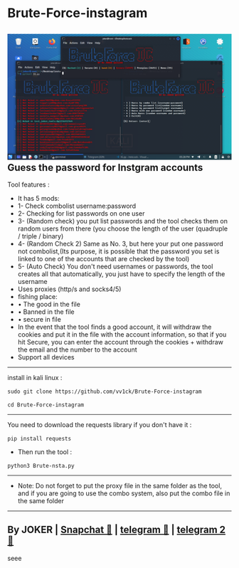 # Brute-Force-instagram
<img src="/ig.png"></img>
Guess the password for Instgram accounts
- 
Tool features :
- It has 5 mods:
- 1- Check combolist username:password
- 2- Checking for list passwords on one user
- 3- (Random check) you put list passwords and the tool checks them on random users from there (you choose the length of the user (quadruple / triple / binary)
- 4- (Random Check 2) Same as No. 3, but here your put one password not  combolist,(Its purpose, it is possible that the password you set is linked to one of the accounts that are checked by the tool)
- 5- (Auto Check) You don't need usernames or passwords, the tool creates all that automatically, you just have to specify the length of the username
- Uses proxies (http/s and socks4/5)
- fishing place:
- • The good in the file
- • Banned in the file
- • secure in file
- In the event that the tool finds a good account, it will withdraw the cookies and put it in the file with the account information, so that if you hit Secure, you can enter the account through the cookies + withdraw the email and the number to the account
- Support all devices
-----------------------
install in kali linux :
<!--START_SECTION:waka-->
```
sudo git clone https://github.com/vv1ck/Brute-Force-instagram
```
<!--END_SECTION:waka-->
<!--START_SECTION:waka-->
```
cd Brute-Force-instagram
```
<!--END_SECTION:waka-->
-----------------------
You need to download the requests library if you don't have it :
<!--START_SECTION:waka-->
```
pip install requests
```
<!--END_SECTION:waka-->
- Then run the tool :
<!--START_SECTION:waka-->
```
python3 Brute-nsta.py
```
<!--END_SECTION:waka-->
---------------------
- Note: Do not forget to put the proxy file in the same folder as the tool, and if you are going to use the combo system, also put the combo file in the same folder
---------------------
By JOKER | <a class="" href="https://www.snapchat.com/add/j0k.y?">Snapchat 👻</a> | <a class="" href="http://t.me/vv1ck">telegram 🔷</a> | <a class="" href="http://t.me/TweakPY">telegram 2 🔷</a>
-
seee
